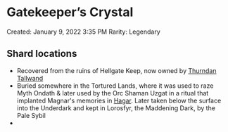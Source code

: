 # Gatekeeper’s Crystal

Created: January 9, 2022 3:35 PM
Rarity: Legendary

## Shard locations

- Recovered from the ruins of Hellgate Keep, now owned by [Thurndan Tallwand](../../Characters/Thurndan%20Tallwand/%21index.md)
- Buried somewhere in the Tortured Lands, where it was used to raze Myth Ondath & later used by the Orc Shaman Uzgat in a ritual that implanted Magnar's memories in [Hagar](../../campaign/PCs/Hagar%20Bloodrop/README.md). Later taken below the surface into the Underdark and kept in Lorosfyr, the Maddening Dark, by the Pale Sybil
- 